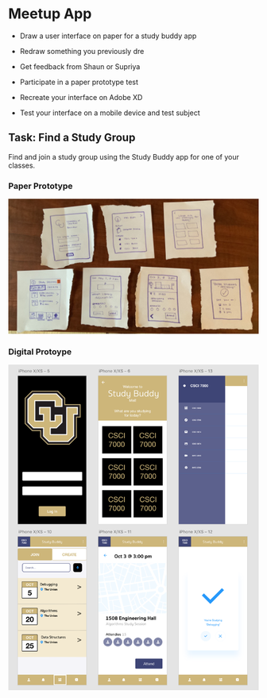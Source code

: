 # Meetup App

- Draw a user interface on paper for a study buddy app
  
- Redraw something you previously dre
  
- Get feedback from Shaun or Supriya

- Participate in a paper prototype test

- Recreate your interface on Adobe XD

- Test your interface on a mobile device and test subject

## Task: Find a Study Group

Find and join a study group using the Study Buddy app for one of your classes.

### Paper Prototype

![Meet Up Sketch](../Imgs/meetupappsketch.jpg)

### Digital Protoype

![Meet Up Sketch](../Imgs/meetupappprototype.png)
